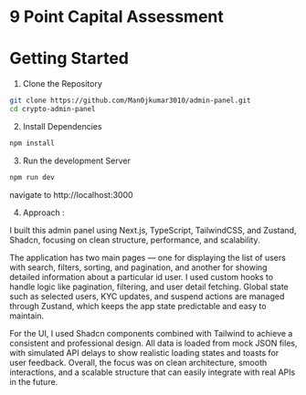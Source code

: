 # 9 Point Capital Assessment

# Getting Started

1. Clone the Repository

```bash
git clone https://github.com/Man0jkumar3010/admin-panel.git
cd crypto-admin-panel
```

2. Install Dependencies

```bash
npm install
```

3. Run the development Server

```bash
npm run dev
```
navigate to http://localhost:3000


4. Approach :

I built this admin panel using Next.js, TypeScript, TailwindCSS, and Zustand, Shadcn, focusing on clean structure, performance, and scalability.

The application has two main pages — one for displaying the list of users with search, filters, sorting, and pagination, and another for showing detailed information about a particular id user. I used custom hooks to handle logic like pagination, filtering, and user detail fetching. Global state such as selected users, KYC updates, and suspend actions are managed through Zustand, which keeps the app state predictable and easy to maintain.

For the UI, I used Shadcn components combined with Tailwind to achieve a consistent and professional design. All data is loaded from mock JSON files, with simulated API delays to show realistic loading states and toasts for user feedback. Overall, the focus was on clean architecture, smooth interactions, and a scalable structure that can easily integrate with real APIs in the future.
